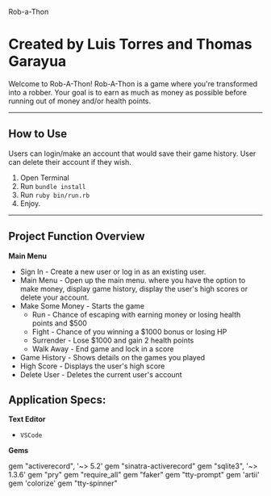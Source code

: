 Rob-a-Thon

Created by Luis Torres and Thomas Garayua
========================

Welcome to Rob-A-Thon! Rob-A-Thon is a game where you're transformed into a robber. Your goal is to earn as much as money as possible before running out of money and/or health points.

---

## How to Use

Users can login/make an account that would save their game history. User can delete their account if they wish. 

1. Open Terminal 
2. Run `bundle install`
3. Run `ruby bin/run.rb`
4. Enjoy.

---

## Project Function Overview

**Main Menu**

- Sign In - Create a new user or log in as an existing user. 
- Main Menu - Open up the main menu. where you have the option to make money, display game history, display the user's high scores or delete your account.
- Make Some Money - Starts the game 
    - Run - Chance of escaping with earning money or losing health points and $500
    - Fight - Chance of you winning a $1000 bonus or losing HP
    - Surrender - Lose $1000 and gain 2 health points
    - Walk Away - End game and lock in a score
- Game History - Shows details on the games you played
- High Score - Displays the user's high score
- Delete User - Deletes the current user's account

## Application Specs:

**Text Editor**  
- `VSCode`

**Gems**

gem "activerecord", '~> 5.2'
gem "sinatra-activerecord"
gem "sqlite3", '~> 1.3.6'
gem "pry"
gem "require_all"
gem "faker"
gem "tty-prompt"
gem 'artii'
gem 'colorize'
gem "tty-spinner" 